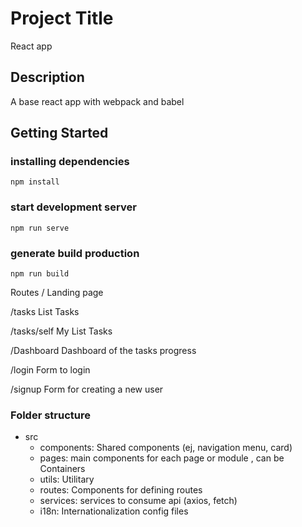 # Project Title
React app

## Description
A base react app with webpack and babel

## Getting Started


### installing dependencies
```
npm install
```

### start development server
```
npm run serve
```

### generate build production
```
npm run build
```

Routes
/
Landing page

/tasks
List Tasks

/tasks/self
My List Tasks

/Dashboard
Dashboard of the tasks progress

/login
Form to login

/signup
Form for creating a new user

### Folder structure
- src
  - components: Shared components (ej, navigation menu, card)
  - pages: main components for each page or module , can be Containers
  - utils: Utilitary
  - routes: Components for defining routes
  - services: services to consume api (axios, fetch)
  - i18n:  Internationalization config files